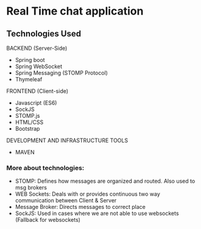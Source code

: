 # Real Time chat application
## Technologies Used
BACKEND (Server-Side)
- Spring boot
- Spring WebSocket
- Spring Messaging (STOMP Protocol)
- Thymeleaf

FRONTEND (Client-side)
- Javascript (ES6)
- SockJS
- STOMP.js
- HTML/CSS
- Bootstrap

DEVELOPMENT AND INFRASTRUCTURE TOOLS
- MAVEN

### More about technologies:
- STOMP: Defines how messages are organized and routed. Also used to msg brokers
- WEB Sockets: Deals with or provides continuous two way communication between Client & Server
- Message Broker: Directs messages to correct place
- SockJS: Used in cases where we are not able to use websockets (Fallback for websockets)
